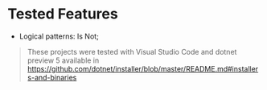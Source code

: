 # Tested Features

* Logical patterns: Is Not;

> These projects were tested with Visual Studio Code and dotnet preview 5 available in https://github.com/dotnet/installer/blob/master/README.md#installers-and-binaries




